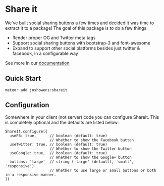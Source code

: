 # Share it

We've built social sharing buttons a few times and decided it was time to extract it to a package!  The goal of this package is to do a few things:

* Render proper OG and Twitter meta tags
* Support social sharing buttons with bootstrap-3 and font-awesome
* Expand to support other social platforms besides just twitter & facebook, in a configurable way

See more in our [documentation](http://meteorjs.club/shareit/)

## Quick Start

    meteor add joshowens:shareit

## Configuration

Somewhere in your client (not server) code you can configure ShareIt.  This is completely optional and the defaults are listed below:

    ShareIt.configure({
      useFB: true,      // boolean (default: true)
                        // Whether to show the Facebook button
      useTwitter: true, // boolean (default: true)
                        // Whether to show the Twitter button
      useGoogle: true,  // boolean (default: true)
                        // Whether to show the Google+ button
      buttons: 'large'  // string ('large' (default), 'small', 'responsive')
                        // Whether to use large or small buttons or both in a responsive manner.
    })
